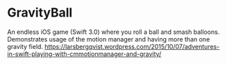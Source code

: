 # GravityBall
An endless iOS game (Swift 3.0) where you roll a ball and smash balloons. Demonstrates usage of the motion manager and having more than one gravity field.
https://larsbergqvist.wordpress.com/2015/10/07/adventures-in-swift-playing-with-cmmotionmanager-and-gravity/
